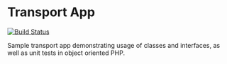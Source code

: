 # Transport App

[![Build Status](https://travis-ci.com/ZurabWeb/transport.svg?branch=master)](https://travis-ci.com/ZurabWeb/transport)

Sample transport app demonstrating usage of classes and interfaces, as well as unit tests in object oriented PHP.
